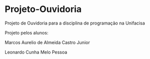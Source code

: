 # Projeto-Ouvidoria
<p>Projeto de Ouvidoria para a disciplina de programação na Unifacisa</p>
<p>Projeto pelos alunos:</p>
<p>Marcos Aurelio de Almeida Castro Junior</p>
<p>Leonardo Cunha Melo Pessoa</p>
